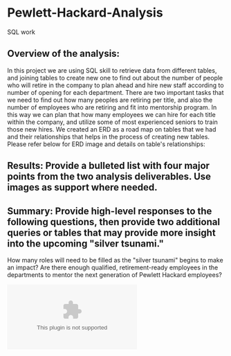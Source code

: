 # Pewlett-Hackard-Analysis
SQL work

## Overview of the analysis: 
In this project we are using SQL skill to retrieve data from different tables, and joining tables to create new one to find out about the number of people who will retire in the company to plan ahead and hire new staff according to number of opening for each department.
There are two important tasks that we need to find out how many peoples are retiring per title, and also the number of employees who are retiring and fit into mentorship program. In this way we can plan that how many employees we can hire for each title within the company, and utilize some of most experienced seniors to train those new hires.
We created an ERD as a road map on tables that we had and their relationships that helps in the process of creating new tables. 
Please refer below for ERD image and details on table's relationships:
![]()


## Results: Provide a bulleted list with four major points from the two analysis deliverables. Use images as support where needed.


## Summary: Provide high-level responses to the following questions, then provide two additional queries or tables that may provide more insight into the upcoming "silver tsunami."
How many roles will need to be filled as the "silver tsunami" begins to make an impact?
Are there enough qualified, retirement-ready employees in the departments to mentor the next generation of Pewlett Hackard employees?

![retiring_titles](https://github.com/KANIKOLIJI/Pewlett-Hackard-Analysis/blob/main/Data/retiring_titles.csv)
